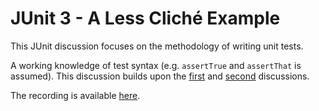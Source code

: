 # JUnit 3 - A Less Cliché Example

This JUnit discussion focuses on the methodology of writing unit tests.

A working knowledge of test syntax (e.g. `assertTrue` and `assertThat` is
assumed). This discussion builds upon the [first](#junit1) and
[second](#junit2) discussions.

The recording is available [here](https://youtu.be/J0QBoWBOZwc).

